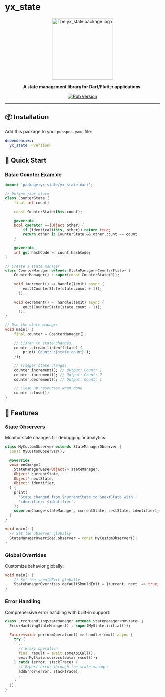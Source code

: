# yx_state

<div align="center">

<img src="https://raw.githubusercontent.com/yandex/city-services-pub/blob/main/yx_state/assets/logos/yx_state.webp" width="200" alt="The yx_state package logo" />

**A state management library for Dart/Flutter applications.**

[![Pub Version](https://img.shields.io/pub/v/yx_state)](https://pub.dev/packages/yx_state)

</div>

---

## 📦 Installation

Add this package to your `pubspec.yaml` file:

```yaml
dependencies:
  yx_state: <version>
```

## 🚀 Quick Start

### Basic Counter Example

```dart
import 'package:yx_state/yx_state.dart';

// Define your state
class CounterState {
    final int count;

    const CounterState(this.count);

    @override
    bool operator ==(Object other) {
        if (identical(this, other)) return true;
        return other is CounterState && other.count == count;
    }

    @override
    int get hashCode => count.hashCode;
}

// Create a state manager
class CounterManager extends StateManager<CounterState> {
    CounterManager() : super(const CounterState(0));

    void increment() => handle((emit) async {
        emit(CounterState(state.count + 1));
      });

    void decrement() => handle((emit) async {
        emit(CounterState(state.count - 1));
      });
}

// Use the state manager
void main() {
    final counter = CounterManager();

    // Listen to state changes
    counter.stream.listen((state) {
        print('Count: ${state.count}');
    });

    // Trigger state changes
    counter.increment(); // Output: Count: 1
    counter.increment(); // Output: Count: 2
    counter.decrement(); // Output: Count: 1

    // Clean up resources when done
    counter.close();
}
```

## 🔧 Features

### State Observers

Monitor state changes for debugging or analytics:

```dart
class MyCustomObserver extends StateManagerObserver {
  const MyCustomObserver();

  @override
  void onChange(
    StateManagerBase<Object?> stateManager,
    Object? currentState,
    Object? nextState,
    Object? identifier,
  ) {
    print(
      'State changed from $currentState to $nextState with '
      'identifier: $identifier',
    );
    super.onChange(stateManager, currentState, nextState, identifier);
  }
}

void main() {
  // Set the observer globally
  StateManagerOverrides.observer = const MyCustomObserver();
}
```

### Global Overrides

Customize behavior globally:

```dart
void main() {
    // Set the shouldEmit globally
    StateManagerOverrides.defaultShouldEmit = (current, next) => true;
}
```

### Error Handling

Comprehensive error handling with built-in support:

```dart
class ErrorHandlingStateManager extends StateManager<MyState> {
  ErrorHandlingStateManager() : super(MyState.initial());

  Future<void> performOperation() => handle((emit) async {
    try {
      ...
      // Risky operation
      final result = await someApiCall();
      emit(MyState.success(data: result));
    } catch (error, stackTrace) {
      // Report error through the state manager
      addError(error, stackTrace);
      ...
    }
  });
}
```

